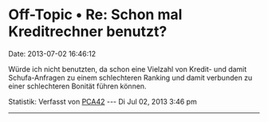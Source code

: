 Off-Topic • Re: Schon mal Kreditrechner benutzt?
================================================

Date: 2013-07-02 16:46:12

Würde ich nicht benutzten, da schon eine Vielzahl von Kredit- und damit
Schufa-Anfragen zu einem schlechteren Ranking und damit verbunden zu
einer schlechteren Bonität führen können.

Statistik: Verfasst von
[PCA42](http://forum.yacy-websuche.de/memberlist.php?mode=viewprofile&u=211)
--- Di Jul 02, 2013 3:46 pm

------------------------------------------------------------------------
